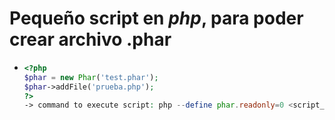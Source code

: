 # Pequeño script en ***php***, para poder crear archivo .phar


* ```php
  <?php
  $phar = new Phar('test.phar');
  $phar->addFile('prueba.php');
  ?>
  -> command to execute script: php --define phar.readonly=0 <script_name>
 ```
